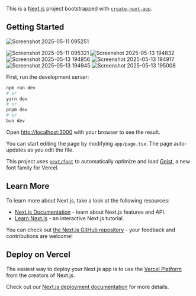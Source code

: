 This is a [Next.js](https://nextjs.org) project bootstrapped with [`create-next-app`](https://nextjs.org/docs/app/api-reference/cli/create-next-app).

## Getting Started



![Screenshot 2025-05-11 095251](https://github.com/user-attachments/assets/b1341b84-48ae-476e-b5c8-58f91d9ba50e)

![Screenshot 2025-05-11 095321](https://github.com/user-attachments/assets/422c6f77-8f38-4664-a947-2855778af479)
![Screenshot 2025-05-13 194832](https://github.com/user-attachments/assets/6e87095e-4ba6-4941-ac37-e9bd38d0aaba)
![Screenshot 2025-05-13 194856](https://github.com/user-attachments/assets/6a8e52e7-e451-46d1-a131-c1e601bd550d)
![Screenshot 2025-05-13 194917](https://github.com/user-attachments/assets/5456f8d1-240d-44cc-bf59-f253fdd46b84)
![Screenshot 2025-05-13 194945](https://github.com/user-attachments/assets/ed8f8808-23e2-4007-80be-fd85a8da2a73)
![Screenshot 2025-05-13 195008](https://github.com/user-attachments/assets/504642d8-c26f-4e6d-ab4b-ebe7fe227aa8)

First, run the development server:

```bash
npm run dev
# or
yarn dev
# or
pnpm dev
# or
bun dev
```

Open [http://localhost:3000](http://localhost:3000) with your browser to see the result.

You can start editing the page by modifying `app/page.tsx`. The page auto-updates as you edit the file.

This project uses [`next/font`](https://nextjs.org/docs/app/building-your-application/optimizing/fonts) to automatically optimize and load [Geist](https://vercel.com/font), a new font family for Vercel.

## Learn More

To learn more about Next.js, take a look at the following resources:

- [Next.js Documentation](https://nextjs.org/docs) - learn about Next.js features and API.
- [Learn Next.js](https://nextjs.org/learn) - an interactive Next.js tutorial.

You can check out [the Next.js GitHub repository](https://github.com/vercel/next.js) - your feedback and contributions are welcome!

## Deploy on Vercel

The easiest way to deploy your Next.js app is to use the [Vercel Platform](https://vercel.com/new?utm_medium=default-template&filter=next.js&utm_source=create-next-app&utm_campaign=create-next-app-readme) from the creators of Next.js.

Check out our [Next.js deployment documentation](https://nextjs.org/docs/app/building-your-application/deploying) for more details.
